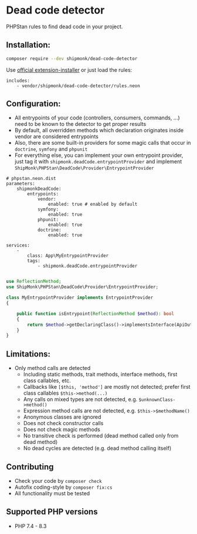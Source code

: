 # Dead code detector

PHPStan rules to find dead code in your project.

## Installation:

```sh
composer require --dev shipmonk/dead-code-detector
```

Use [official extension-installer](https://phpstan.org/user-guide/extension-library#installing-extensions) or just load the rules:

```neon
includes:
    - vendor/shipmonk/dead-code-detector/rules.neon
```


## Configuration:
- All entrypoints of your code (controllers, consumers, commands, ...) need to be known to the detector to get proper results
- By default, all overridden methods which declaration originates inside vendor are considered entrypoints
- Also, there are some built-in providers for some magic calls that occur in `doctrine`, `symfony` and `phpunit`
- For everything else, you can implement your own entrypoint provider, just tag it with `shipmonk.deadCode.entrypointProvider` and implement `ShipMonk\PHPStan\DeadCode\Provider\EntrypointProvider`

```neon
# phpstan.neon.dist
parameters:
    shipmonkDeadCode:
        entrypoints:
            vendor:
                enabled: true # enabled by default
            symfony:
                enabled: true
            phpunit:
                enabled: true
            doctrine:
                enabled: true

services:
    -
        class: App\MyEntrypointProvider
        tags:
            - shipmonk.deadCode.entrypointProvider
```
```php

use ReflectionMethod;
use ShipMonk\PHPStan\DeadCode\Provider\EntrypointProvider;

class MyEntrypointProvider implements EntrypointProvider
{

    public function isEntrypoint(ReflectionMethod $method): bool
    {
        return $method->getDeclaringClass()->implementsInterface(ApiOutput::class));
    }
}
```

## Limitations:

- Only method calls are detected
  - Including static methods, trait methods, interface methods, first class callables, etc.
  - Callbacks like `[$this, 'method']` are mostly not detected; prefer first class callables `$this->method(...)`
  - Any calls on mixed types are not detected, e.g. `$unknownClass->method()`
  - Expression method calls are not detected, e.g. `$this->$methodName()`
  - Anonymous classes are ignored
  - Does not check constructor calls
  - Does not check magic methods
  - No transitive check is performed (dead method called only from dead method)
  - No dead cycles are detected (e.g. dead method calling itself)

## Contributing
- Check your code by `composer check`
- Autofix coding-style by `composer fix:cs`
- All functionality must be tested

## Supported PHP versions
- PHP 7.4 - 8.3
